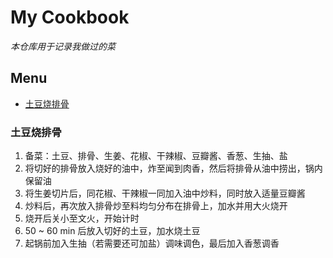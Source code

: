 # My Cookbook

*本仓库用于记录我做过的菜*

## Menu

* [土豆烧排骨](#土豆烧排骨)

### 土豆烧排骨

1. 备菜：土豆、排骨、生姜、花椒、干辣椒、豆瓣酱、香葱、生抽、盐
2. 将切好的排骨放入烧好的油中，炸至闻到肉香，然后将排骨从油中捞出，锅内保留油
3. 将生姜切片后，同花椒、干辣椒一同加入油中炒料，同时放入适量豆瓣酱
4. 炒料后，再次放入排骨炒至料均匀分布在排骨上，加水并用大火烧开
5. 烧开后关小至文火，开始计时
6. 50 ~ 60 min 后放入切好的土豆，加水烧土豆
7. 起锅前加入生抽（若需要还可加盐）调味调色，最后加入香葱调香